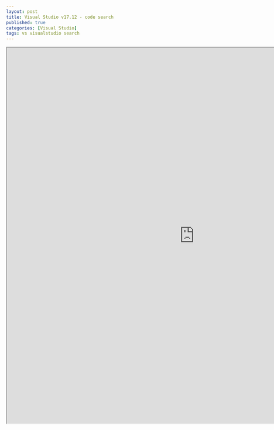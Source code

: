 ```yaml
---
layout: post
title: Visual Studio v17.12 - code search
published: true
categories: [Visual Studio]
tags: vs visualstudio search
---
```

<iframe width="1024" height="1024" width="1024" height="1024" src="https://docs.google.com/document/d/e/2PACX-1vQzxt0Ojdt0Teae8LBS-N5p2oLlmGdC0HU-O-ePY7MHa7l8bOGWBk5VclCk5jWZq050D_zpwbkdMr4c/pub?embedded=true"></iframe>      
  

